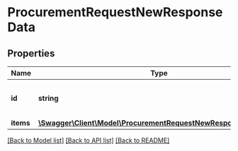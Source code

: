 # ProcurementRequestNewResponseData

## Properties
Name | Type | Description | Notes
------------ | ------------- | ------------- | -------------
**id** | **string** | ID of the newly created resource. | [optional] 
**items** | [**\Swagger\Client\Model\ProcurementRequestNewResponseDataItems**](ProcurementRequestNewResponseDataItems.md) |  | [optional] 

[[Back to Model list]](../README.md#documentation-for-models) [[Back to API list]](../README.md#documentation-for-api-endpoints) [[Back to README]](../README.md)


